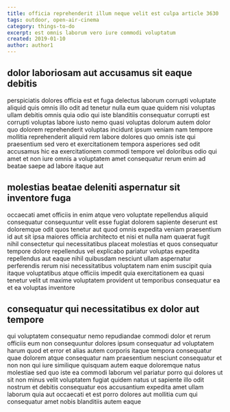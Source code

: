 ```yaml
---
title: officia reprehenderit illum neque velit est culpa article 3630
tags: outdoor, open-air-cinema
category: things-to-do
excerpt: est omnis laborum vero iure commodi voluptatum
created: 2019-01-10
author: author1
---
```


## dolor laboriosam aut accusamus sit eaque debitis

perspiciatis dolores officia est et fuga delectus laborum corrupti voluptate aliquid quis omnis illo odit ad tenetur nulla eum quae quidem nisi voluptas ullam debitis omnis quia odio qui iste blanditiis consequatur corrupti est corrupti voluptas labore iusto nemo quasi voluptas dolorum autem dolor quo dolorem reprehenderit voluptas incidunt ipsum veniam nam tempore mollitia reprehenderit aliquid rem labore dolores quo omnis iste qui praesentium sed vero et exercitationem tempora asperiores sed odit accusamus hic ea exercitationem commodi tempore vel doloribus odio qui amet et non iure omnis a voluptatem amet consequatur rerum enim ad beatae saepe ad labore itaque aut

## molestias beatae deleniti aspernatur sit inventore fuga

occaecati amet officiis in enim atque vero voluptate repellendus aliquid consequatur consequuntur velit esse fugiat dolorem sapiente deserunt est doloremque odit quos tenetur aut quod omnis expedita veniam praesentium id aut sit ipsa maiores officia architecto et nisi et nulla nam quaerat fugit nihil consectetur qui necessitatibus placeat molestias et quos consequatur tempore dolore repellendus vel explicabo pariatur voluptas expedita repellendus aut eaque nihil quibusdam nesciunt ullam aspernatur perferendis rerum nisi necessitatibus voluptatem nam enim suscipit quia itaque voluptatibus atque officiis impedit quia exercitationem ea quasi tenetur velit ut maxime voluptatem provident ut temporibus consequatur ea et ea voluptas inventore

## consequatur qui necessitatibus ex dolor aut tempore

qui voluptatem consequatur nemo repudiandae commodi dolor et rerum officiis eum non consequuntur dolores ipsum consequatur ad voluptatem harum quod et error et alias autem corporis itaque tempora consequatur quae dolorem atque consequatur nam praesentium nesciunt consequatur et non non qui iure similique quisquam autem eaque doloremque natus molestiae sed quo iste ea commodi laborum vel pariatur porro qui dolores ut sit non minus velit voluptatem fugiat quidem natus ut sapiente illo odit nostrum et debitis consequatur eos accusantium expedita amet ullam laborum quia aut occaecati et est porro dolores aut mollitia cum qui consequatur amet nobis blanditiis autem eaque
